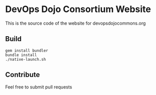 # DevOps Dojo Consortium Website

This is the source code of the website for devopsdojocommons.org


## Build

```
gem install bundler
bundle install
./native-launch.sh
```

## Contribute

Feel free to submit pull requests